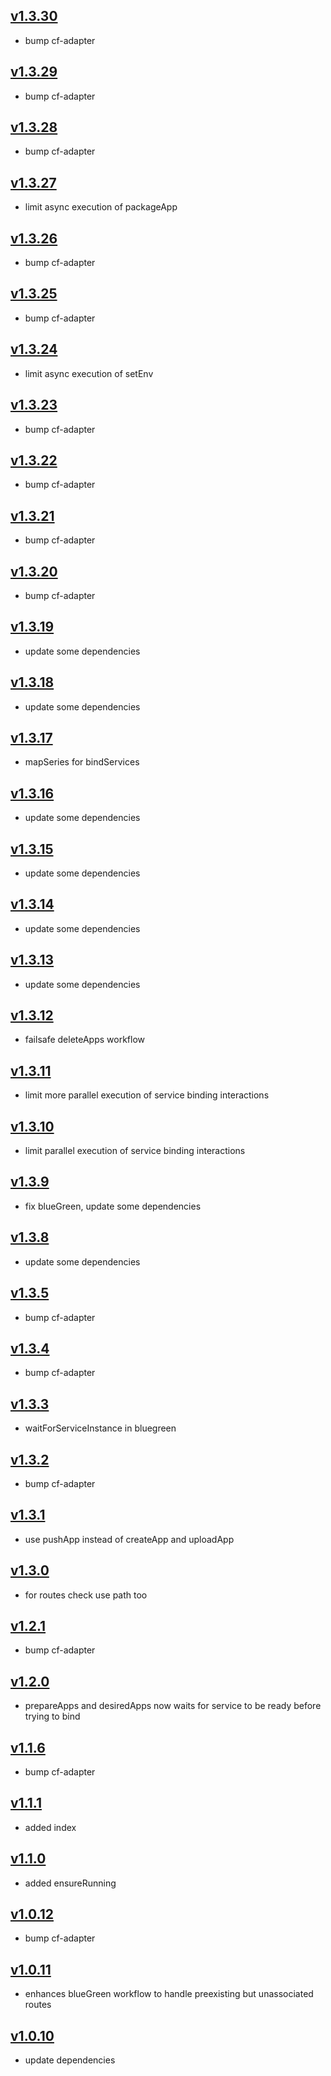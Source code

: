 ## [v1.3.30](https://github.com/push2cloud/cf-workflows/compare/v1.3.29...v1.3.30)
- bump cf-adapter

## [v1.3.29](https://github.com/push2cloud/cf-workflows/compare/v1.3.28...v1.3.29)
- bump cf-adapter

## [v1.3.28](https://github.com/push2cloud/cf-workflows/compare/v1.3.27...v1.3.28)
- bump cf-adapter

## [v1.3.27](https://github.com/push2cloud/cf-workflows/compare/v1.3.26...v1.3.27)
- limit async execution of packageApp

## [v1.3.26](https://github.com/push2cloud/cf-workflows/compare/v1.3.25...v1.3.26)
- bump cf-adapter

## [v1.3.25](https://github.com/push2cloud/cf-workflows/compare/v1.3.24...v1.3.25)
- bump cf-adapter

## [v1.3.24](https://github.com/push2cloud/cf-workflows/compare/v1.3.23...v1.3.24)
- limit async execution of setEnv

## [v1.3.23](https://github.com/push2cloud/cf-workflows/compare/v1.3.22...v1.3.23)
- bump cf-adapter

## [v1.3.22](https://github.com/push2cloud/cf-workflows/compare/v1.3.21...v1.3.22)
- bump cf-adapter

## [v1.3.21](https://github.com/push2cloud/cf-workflows/compare/v1.3.20...v1.3.21)
- bump cf-adapter

## [v1.3.20](https://github.com/push2cloud/cf-workflows/compare/v1.3.19...v1.3.20)
- bump cf-adapter

## [v1.3.19](https://github.com/push2cloud/cf-workflows/compare/v1.3.18...v1.3.19)
- update some dependencies

## [v1.3.18](https://github.com/push2cloud/cf-workflows/compare/v1.3.17...v1.3.18)
- update some dependencies

## [v1.3.17](https://github.com/push2cloud/cf-workflows/compare/v1.3.16...v1.3.17)
- mapSeries for bindServices

## [v1.3.16](https://github.com/push2cloud/cf-workflows/compare/v1.3.15...v1.3.16)
- update some dependencies

## [v1.3.15](https://github.com/push2cloud/cf-workflows/compare/v1.3.14...v1.3.15)
- update some dependencies

## [v1.3.14](https://github.com/push2cloud/cf-workflows/compare/v1.3.13...v1.3.14)
- update some dependencies

## [v1.3.13](https://github.com/push2cloud/cf-workflows/compare/v1.3.12...v1.3.13)
- update some dependencies

## [v1.3.12](https://github.com/push2cloud/cf-workflows/compare/v1.3.11...v1.3.12)
- failsafe deleteApps workflow

## [v1.3.11](https://github.com/push2cloud/cf-workflows/compare/v1.3.10...v1.3.11)
- limit more parallel execution of service binding interactions

## [v1.3.10](https://github.com/push2cloud/cf-workflows/compare/v1.3.9...v1.3.10)
- limit parallel execution of service binding interactions

## [v1.3.9](https://github.com/push2cloud/cf-workflows/compare/v1.3.8...v1.3.9)
- fix blueGreen, update some dependencies

## [v1.3.8](https://github.com/push2cloud/cf-workflows/compare/v1.3.5...v1.3.8)
- update some dependencies

## [v1.3.5](https://github.com/push2cloud/cf-workflows/compare/v1.3.4...v1.3.5)
- bump cf-adapter

## [v1.3.4](https://github.com/push2cloud/cf-workflows/compare/v1.3.3...v1.3.4)
- bump cf-adapter

## [v1.3.3](https://github.com/push2cloud/cf-workflows/compare/v1.3.2...v1.3.3)
- waitForServiceInstance in bluegreen

## [v1.3.2](https://github.com/push2cloud/cf-workflows/compare/v1.3.1...v1.3.2)
- bump cf-adapter

## [v1.3.1](https://github.com/push2cloud/cf-workflows/compare/v1.3.0...v1.3.1)
- use pushApp instead of createApp and uploadApp

## [v1.3.0](https://github.com/push2cloud/cf-workflows/compare/v1.2.1...v1.3.0)
- for routes check use path too

## [v1.2.1](https://github.com/push2cloud/cf-workflows/compare/v1.2.0...v1.2.1)
- bump cf-adapter

## [v1.2.0](https://github.com/push2cloud/cf-workflows/compare/v1.1.6...v1.2.0)
- prepareApps and desiredApps now waits for service to be ready before trying to bind

## [v1.1.6](https://github.com/push2cloud/cf-workflows/compare/v1.1.1...v1.1.6)
- bump cf-adapter

## [v1.1.1](https://github.com/push2cloud/cf-workflows/compare/v1.1.0...v1.1.1)
- added index

## [v1.1.0](https://github.com/push2cloud/cf-workflows/compare/v1.0.12...v1.1.0)
- added ensureRunning

## [v1.0.12](https://github.com/push2cloud/cf-workflows/compare/v1.0.11...v1.0.12)
- bump cf-adapter

## [v1.0.11](https://github.com/push2cloud/cf-workflows/compare/v1.0.10...v1.0.11)
- enhances blueGreen workflow to handle preexisting but unassociated routes

## [v1.0.10](https://github.com/push2cloud/cf-workflows/compare/v1.0.0...v1.0.10)
- update dependencies
